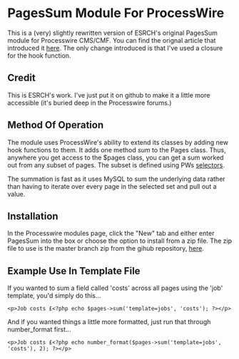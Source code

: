 PagesSum Module For ProcessWire
===============================

This is a (very) slightly rewritten version of ESRCH's original PagesSum module for Processwire CMS/CMF. You can find
the orignal article that introduced it [here](https://processwire.com/talk/topic/8524-creating-a-fast-pages-sum-function/#comment-82519). The only change introduced is that I've used a closure for the hook
function.


## Credit

This is ESRCH's work. I've just put it on github to make it a little more accessible (it's buried deep in the
Processwire forums.)


## Method Of Operation

The module uses ProcessWire's ability to extend its classes by adding new hook functions to them. It adds one method
_sum_ to the Pages class. Thus, anywhere you get access to the $pages class, you can get a sum worked out from any
subset of pages. The subset is defined using PWs [selectors](http://processwire.com/api/selectors/).

The summation is fast as it uses MySQL to sum the underlying data rather than having to iterate over every page in the
selected set and pull out a value.


## Installation

In the Processwire modules page, click the "New" tab and either enter PagesSum into the box or choose the option to
install from a zip file. The zip file to use is the master branch zip from the gihub repository, [here](https://github.com/netcarver/PW-PagesSum/archive/master.zip).


## Example Use In Template File

If you wanted to sum a field called 'costs' across all pages using the 'job' template, you'd simply do this...

```
<p>Job costs £<?php echo $pages->sum('template=jobs', 'costs'); ?></p>
```

And if you wanted things a little more formatted, just run that through number_format first...

```
<p>Job costs £<?php echo number_format($pages->sum('template=jobs', 'costs'), 2); ?></p>
```

